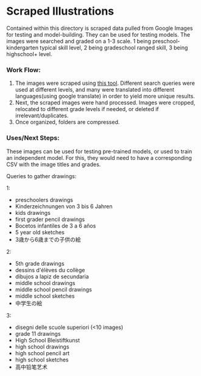 # Scraped Illustrations
Contained within this directory is scraped data pulled from Google Images for testing and model-building. They can be used for testing models. The images were searched and graded on a 1-3 scale. 1 being preschool-kindergarten typical skill level, 2 being gradeschool ranged skill,  3 being highschool+ level. 

### Work Flow:
1. The images were scraped using [this tool](https://github.com/debadridtt/Scraping-Google-Images-using-Python).
Different search queries were used at different levels, and many were translated into different languages(using google translate) in order to yield more unique results.
2. Next, the scraped images were hand processed. Images were cropped, relocated to different grade levels if needed, or deleted if irrelevant/duplicates.
3. Once organized, folders are compressed. 

### Uses/Next Steps:
These images can be used for testing pre-trained models, or used to train an independent model. For this, they would need to have a corresponding CSV with the image titles and grades.

Queries to gather drawings: 

1:
- preschoolers drawings
- Kinderzeichnungen von 3 bis 6 Jahren
- kids drawings
- first grader pencil drawings
- Bocetos infantiles de 3 a 6 años
- 5 year old sketches
- 3歳から6歳までの子供の絵

2:
- 5th grade drawings
- dessins d'élèves du collège
- dibujos a lapiz de secundaria
- middle school drawings
- middle school pencil drawings
- middle school sketches
- 中学生の絵

3:
- disegni delle scuole superiori (<10 images)
- grade 11 drawings
- High School Bleistiftkunst
- high school drawings
- high school pencil art
- high school sketches
- 高中铅笔艺术